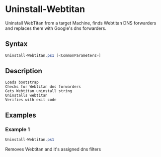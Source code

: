 # Uninstall-Webtitan

Uninstall WebTitan from a target Machine, finds Webtitan DNS forwarders and replaces them with Google's dns forwarders.

## Syntax
```PowerShell
Uninstall-Webtitan.ps1 [<CommonParameters>]
```
## Description

    Loads bootstrap
    Checks for Webtitan dns forwarders
    Gets Webtitan uninstall string
    Uninstalls webtitan 
    Verifies with exit code

## Examples


###  Example 1 
```PowerShell
Uninstall-Webtitan.ps1
```

Removes Webtitan and it's assigned dns filters
